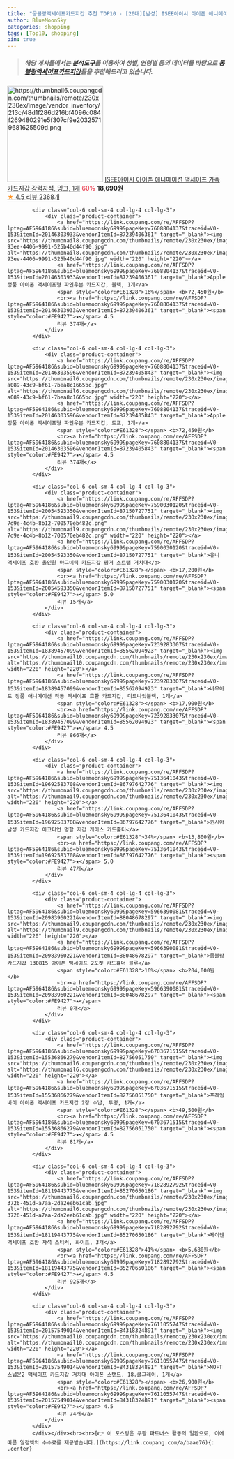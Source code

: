 ```yaml
---
title: "몽블랑맥세이프카드지갑 추천 TOP10 - [20대][남성] ISEE아이시 아이폰 애니메이션 맥세이프 가죽 카드지갑 강력자석, 잉크, 1개"
author: BlueMoonSky
categories: shopping
tags: [Top10, shopping]
pin: true
---
```


> ##### 해당 게시물에서는 [**분석도구**](https://itemscout.io/)를 이용하여 **성별**, **연령별** 등의 데이터를 바탕으로 [**몽블랑맥세이프카드지갑**](https://link.coupang.com/a/baae76)들을 추천해드리고 있습니다.
<div class="container"><div class="row">
            <div class="col-6 col-sm-4 col-lg-4 col-lg-3">
                <div class="product-container">
                    <a href="https://link.coupang.com/re/AFFSDP?lptag=AF5964186&subid=bluemoonsky6999&pageKey=6098214546&traceid=V0-153&itemId=16417069327&vendorItemId=83608005095" target="_blank"><img src="https://thumbnail6.coupangcdn.com/thumbnails/remote/230x230ex/image/vendor_inventory/213c/48d1f286d216bf4096c084f269480291e5f307cf9e20325719681625509d.png" alt="https://thumbnail6.coupangcdn.com/thumbnails/remote/230x230ex/image/vendor_inventory/213c/48d1f286d216bf4096c084f269480291e5f307cf9e20325719681625509d.png" width="220" height="220"></a>
                    <a href="https://link.coupang.com/re/AFFSDP?lptag=AF5964186&subid=bluemoonsky6999&pageKey=6098214546&traceid=V0-153&itemId=16417069327&vendorItemId=83608005095" target="_blank">ISEE아이시 아이폰 애니메이션 맥세이프 가죽 카드지갑 강력자석, 잉크, 1개</a>
                    <span style="color:#E61328">60%</span> <b>18,690원</b>
                    <br><a href="https://link.coupang.com/re/AFFSDP?lptag=AF5964186&subid=bluemoonsky6999&pageKey=6098214546&traceid=V0-153&itemId=16417069327&vendorItemId=83608005095" target="_blank"><span style="color:#FE9427">★</span> 4.5
                    리뷰 2368개</a>
                </div>
            </div>
            
            <div class="col-6 col-sm-4 col-lg-4 col-lg-3">
                <div class="product-container">
                    <a href="https://link.coupang.com/re/AFFSDP?lptag=AF5964186&subid=bluemoonsky6999&pageKey=7608804137&traceid=V0-153&itemId=20146303933&vendorItemId=87239406361" target="_blank"><img src="https://thumbnail8.coupangcdn.com/thumbnails/remote/230x230ex/image/retail/images/2023/09/19/17/1/92ebc85b-93ee-4406-9991-525b40d44f90.jpg" alt="https://thumbnail8.coupangcdn.com/thumbnails/remote/230x230ex/image/retail/images/2023/09/19/17/1/92ebc85b-93ee-4406-9991-525b40d44f90.jpg" width="220" height="220"></a>
                    <a href="https://link.coupang.com/re/AFFSDP?lptag=AF5964186&subid=bluemoonsky6999&pageKey=7608804137&traceid=V0-153&itemId=20146303933&vendorItemId=87239406361" target="_blank">Apple 정품 아이폰 맥세이프형 파인우븐 카드지갑, 블랙, 1개</a>
                    <span style="color:#E61328">16%</span> <b>72,450원</b>
                    <br><a href="https://link.coupang.com/re/AFFSDP?lptag=AF5964186&subid=bluemoonsky6999&pageKey=7608804137&traceid=V0-153&itemId=20146303933&vendorItemId=87239406361" target="_blank"><span style="color:#FE9427">★</span> 4.5
                    리뷰 374개</a>
                </div>
            </div>
            
            <div class="col-6 col-sm-4 col-lg-4 col-lg-3">
                <div class="product-container">
                    <a href="https://link.coupang.com/re/AFFSDP?lptag=AF5964186&subid=bluemoonsky6999&pageKey=7608804137&traceid=V0-153&itemId=20146303596&vendorItemId=87239405843" target="_blank"><img src="https://thumbnail6.coupangcdn.com/thumbnails/remote/230x230ex/image/retail/images/2023/09/19/17/2/06378eeb-a089-43c9-bf61-7bea8c1665bc.jpg" alt="https://thumbnail6.coupangcdn.com/thumbnails/remote/230x230ex/image/retail/images/2023/09/19/17/2/06378eeb-a089-43c9-bf61-7bea8c1665bc.jpg" width="220" height="220"></a>
                    <a href="https://link.coupang.com/re/AFFSDP?lptag=AF5964186&subid=bluemoonsky6999&pageKey=7608804137&traceid=V0-153&itemId=20146303596&vendorItemId=87239405843" target="_blank">Apple 정품 아이폰 맥세이프형 파인우븐 카드지갑, 토프, 1개</a>
                    <span style="color:#E61328"></span> <b>72,450원</b>
                    <br><a href="https://link.coupang.com/re/AFFSDP?lptag=AF5964186&subid=bluemoonsky6999&pageKey=7608804137&traceid=V0-153&itemId=20146303596&vendorItemId=87239405843" target="_blank"><span style="color:#FE9427">★</span> 4.5
                    리뷰 374개</a>
                </div>
            </div>
            
            <div class="col-6 col-sm-4 col-lg-4 col-lg-3">
                <div class="product-container">
                    <a href="https://link.coupang.com/re/AFFSDP?lptag=AF5964186&subid=bluemoonsky6999&pageKey=7590030120&traceid=V0-153&itemId=20054593350&vendorItemId=87150727751" target="_blank"><img src="https://thumbnail9.coupangcdn.com/thumbnails/remote/230x230ex/image/retail/images/2023/09/11/15/1/bbb3e9f7-7d9e-4c4b-8b12-700570eb482c.png" alt="https://thumbnail9.coupangcdn.com/thumbnails/remote/230x230ex/image/retail/images/2023/09/11/15/1/bbb3e9f7-7d9e-4c4b-8b12-700570eb482c.png" width="220" height="220"></a>
                    <a href="https://link.coupang.com/re/AFFSDP?lptag=AF5964186&subid=bluemoonsky6999&pageKey=7590030120&traceid=V0-153&itemId=20054593350&vendorItemId=87150727751" target="_blank">유니 맥세이프 호환 올인원 마그네틱 카드지갑 핑거 스트랩 거치대</a>
                    <span style="color:#E61328"></span> <b>17,200원</b>
                    <br><a href="https://link.coupang.com/re/AFFSDP?lptag=AF5964186&subid=bluemoonsky6999&pageKey=7590030120&traceid=V0-153&itemId=20054593350&vendorItemId=87150727751" target="_blank"><span style="color:#FE9427">★</span> 5.0
                    리뷰 15개</a>
                </div>
            </div>
            
            <div class="col-6 col-sm-4 col-lg-4 col-lg-3">
                <div class="product-container">
                    <a href="https://link.coupang.com/re/AFFSDP?lptag=AF5964186&subid=bluemoonsky6999&pageKey=7239283307&traceid=V0-153&itemId=18389457099&vendorItemId=85562094923" target="_blank"><img src="https://thumbnail10.coupangcdn.com/thumbnails/remote/230x230ex/image/vendor_inventory/9035/e838c072d70a204326c2dffb4f6cc8f1adac48640d67969485827e032f5e.jpg" alt="https://thumbnail10.coupangcdn.com/thumbnails/remote/230x230ex/image/vendor_inventory/9035/e838c072d70a204326c2dffb4f6cc8f1adac48640d67969485827e032f5e.jpg" width="220" height="220"></a>
                    <a href="https://link.coupang.com/re/AFFSDP?lptag=AF5964186&subid=bluemoonsky6999&pageKey=7239283307&traceid=V0-153&itemId=18389457099&vendorItemId=85562094923" target="_blank">바우아토 정품 애니메이션 작동 맥세이프 호환 카드지갑, 미드나잇블랙, 1개</a>
                    <span style="color:#E61328"></span> <b>17,900원</b>
                    <br><a href="https://link.coupang.com/re/AFFSDP?lptag=AF5964186&subid=bluemoonsky6999&pageKey=7239283307&traceid=V0-153&itemId=18389457099&vendorItemId=85562094923" target="_blank"><span style="color:#FE9427">★</span> 4.5
                    리뷰 866개</a>
                </div>
            </div>
            
            <div class="col-6 col-sm-4 col-lg-4 col-lg-3">
                <div class="product-container">
                    <a href="https://link.coupang.com/re/AFFSDP?lptag=AF5964186&subid=bluemoonsky6999&pageKey=7513641043&traceid=V0-153&itemId=19692583708&vendorItemId=86797642776" target="_blank"><img src="https://thumbnail9.coupangcdn.com/thumbnails/remote/230x230ex/image/vendor_inventory/20f2/c263bbf137dbb11d8c7d9a59fed7b03949e732846a6629ecd8cbe0267d6f.jpg" alt="https://thumbnail9.coupangcdn.com/thumbnails/remote/230x230ex/image/vendor_inventory/20f2/c263bbf137dbb11d8c7d9a59fed7b03949e732846a6629ecd8cbe0267d6f.jpg" width="220" height="220"></a>
                    <a href="https://link.coupang.com/re/AFFSDP?lptag=AF5964186&subid=bluemoonsky6999&pageKey=7513641043&traceid=V0-153&itemId=19692583708&vendorItemId=86797642776" target="_blank">퀸시아 남성 카드지갑 아코디언 명함 지갑 케이스 카드홀더</a>
                    <span style="color:#E61328">34%</span> <b>13,800원</b>
                    <br><a href="https://link.coupang.com/re/AFFSDP?lptag=AF5964186&subid=bluemoonsky6999&pageKey=7513641043&traceid=V0-153&itemId=19692583708&vendorItemId=86797642776" target="_blank"><span style="color:#FE9427">★</span> 5.0
                    리뷰 47개</a>
                </div>
            </div>
            
            <div class="col-6 col-sm-4 col-lg-4 col-lg-3">
                <div class="product-container">
                    <a href="https://link.coupang.com/re/AFFSDP?lptag=AF5964186&subid=bluemoonsky6999&pageKey=5966390081&traceid=V0-153&itemId=20983960221&vendorItemId=88048678297" target="_blank"><img src="https://thumbnail9.coupangcdn.com/thumbnails/remote/230x230ex/image/vendor_inventory/ceeb/9ad159c4b70deb8f54867e690a72877b5f70a68fea38e29d31b7de1b3367.jpg" alt="https://thumbnail9.coupangcdn.com/thumbnails/remote/230x230ex/image/vendor_inventory/ceeb/9ad159c4b70deb8f54867e690a72877b5f70a68fea38e29d31b7de1b3367.jpg" width="220" height="220"></a>
                    <a href="https://link.coupang.com/re/AFFSDP?lptag=AF5964186&subid=bluemoonsky6999&pageKey=5966390081&traceid=V0-153&itemId=20983960221&vendorItemId=88048678297" target="_blank">몽블랑 카드지갑 130815 아이폰 맥세이프 2포켓 카드홀더 블루</a>
                    <span style="color:#E61328">16%</span> <b>204,000원</b>
                    <br><a href="https://link.coupang.com/re/AFFSDP?lptag=AF5964186&subid=bluemoonsky6999&pageKey=5966390081&traceid=V0-153&itemId=20983960221&vendorItemId=88048678297" target="_blank"><span style="color:#FE9427">★</span> 
                    리뷰 0개</a>
                </div>
            </div>
            
            <div class="col-6 col-sm-4 col-lg-4 col-lg-3">
                <div class="product-container">
                    <a href="https://link.coupang.com/re/AFFSDP?lptag=AF5964186&subid=bluemoonsky6999&pageKey=6703671515&traceid=V0-153&itemId=15536866279&vendorItemId=82756051750" target="_blank"><img src="https://thumbnail6.coupangcdn.com/thumbnails/remote/230x230ex/image/vendor_inventory/50c6/245d6f550e881349eaefada6ec36feb9ed59570f214216edbe6bccbb7188.jpg" alt="https://thumbnail6.coupangcdn.com/thumbnails/remote/230x230ex/image/vendor_inventory/50c6/245d6f550e881349eaefada6ec36feb9ed59570f214216edbe6bccbb7188.jpg" width="220" height="220"></a>
                    <a href="https://link.coupang.com/re/AFFSDP?lptag=AF5964186&subid=bluemoonsky6999&pageKey=6703671515&traceid=V0-153&itemId=15536866279&vendorItemId=82756051750" target="_blank">프레임바이 아이폰 맥세이프 카드지갑 2장 수납, 투명, 1개</a>
                    <span style="color:#E61328"></span> <b>49,500원</b>
                    <br><a href="https://link.coupang.com/re/AFFSDP?lptag=AF5964186&subid=bluemoonsky6999&pageKey=6703671515&traceid=V0-153&itemId=15536866279&vendorItemId=82756051750" target="_blank"><span style="color:#FE9427">★</span> 4.5
                    리뷰 81개</a>
                </div>
            </div>
            
            <div class="col-6 col-sm-4 col-lg-4 col-lg-3">
                <div class="product-container">
                    <a href="https://link.coupang.com/re/AFFSDP?lptag=AF5964186&subid=bluemoonsky6999&pageKey=7182892792&traceid=V0-153&itemId=18119443775&vendorItemId=85270650186" target="_blank"><img src="https://thumbnail6.coupangcdn.com/thumbnails/remote/230x230ex/image/retail/images/2023/03/08/10/4/a8869a37-3726-451d-a7aa-2da2eeb61cab.jpg" alt="https://thumbnail6.coupangcdn.com/thumbnails/remote/230x230ex/image/retail/images/2023/03/08/10/4/a8869a37-3726-451d-a7aa-2da2eeb61cab.jpg" width="220" height="220"></a>
                    <a href="https://link.coupang.com/re/AFFSDP?lptag=AF5964186&subid=bluemoonsky6999&pageKey=7182892792&traceid=V0-153&itemId=18119443775&vendorItemId=85270650186" target="_blank">제이엔 맥세이프 호환 자석 스티커, 화이트, 3개</a>
                    <span style="color:#E61328">41%</span> <b>5,680원</b>
                    <br><a href="https://link.coupang.com/re/AFFSDP?lptag=AF5964186&subid=bluemoonsky6999&pageKey=7182892792&traceid=V0-153&itemId=18119443775&vendorItemId=85270650186" target="_blank"><span style="color:#FE9427">★</span> 4.5
                    리뷰 925개</a>
                </div>
            </div>
            
            <div class="col-6 col-sm-4 col-lg-4 col-lg-3">
                <div class="product-container">
                    <a href="https://link.coupang.com/re/AFFSDP?lptag=AF5964186&subid=bluemoonsky6999&pageKey=7611055747&traceid=V0-153&itemId=20157549014&vendorItemId=84318324891" target="_blank"><img src="https://thumbnail10.coupangcdn.com/thumbnails/remote/230x230ex/image/vendor_inventory/e94e/f77850ce4c3ad0d5b84ed09ece3b10478403023c94013581fea42733648c.jpg" alt="https://thumbnail10.coupangcdn.com/thumbnails/remote/230x230ex/image/vendor_inventory/e94e/f77850ce4c3ad0d5b84ed09ece3b10478403023c94013581fea42733648c.jpg" width="220" height="220"></a>
                    <a href="https://link.coupang.com/re/AFFSDP?lptag=AF5964186&subid=bluemoonsky6999&pageKey=7611055747&traceid=V0-153&itemId=20157549014&vendorItemId=84318324891" target="_blank">MOFT 스냅온2 맥세이프 카드지갑 거치대 아이폰 스탠드, 18.쿨그레이, 1개</a>
                    <span style="color:#E61328"></span> <b>26,900원</b>
                    <br><a href="https://link.coupang.com/re/AFFSDP?lptag=AF5964186&subid=bluemoonsky6999&pageKey=7611055747&traceid=V0-153&itemId=20157549014&vendorItemId=84318324891" target="_blank"><span style="color:#FE9427">★</span> 4.5
                    리뷰 74개</a>
                </div>
            </div>
            </div></div><br><br>[👉 이 포스팅은 쿠팡 파트너스 활동의 일환으로, 이에 따른 일정액의 수수료를 제공받습니다.](https://link.coupang.com/a/baae76){: .center}